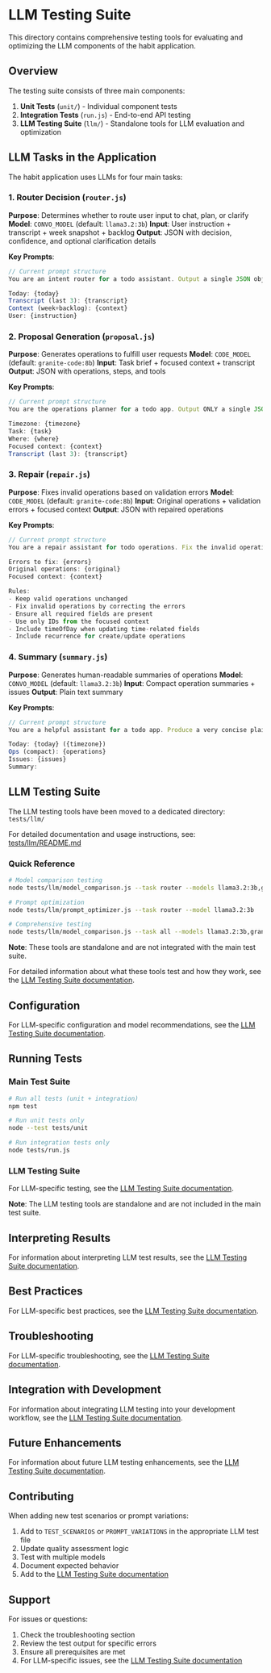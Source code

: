 # LLM Testing Suite

This directory contains comprehensive testing tools for evaluating and optimizing the LLM components of the habit application.

## Overview

The testing suite consists of three main components:

1. **Unit Tests** (`unit/`) - Individual component tests
2. **Integration Tests** (`run.js`) - End-to-end API testing
3. **LLM Testing Suite** (`llm/`) - Standalone tools for LLM evaluation and optimization

## LLM Tasks in the Application

The habit application uses LLMs for four main tasks:

### 1. Router Decision (`router.js`)
**Purpose**: Determines whether to route user input to chat, plan, or clarify
**Model**: `CONVO_MODEL` (default: `llama3.2:3b`)
**Input**: User instruction + transcript + week snapshot + backlog
**Output**: JSON with decision, confidence, and optional clarification details

**Key Prompts**:
```javascript
// Current prompt structure
You are an intent router for a todo assistant. Output a single JSON object only with fields: decision, confidence, question, where, delegate, options. If the user intent is ambiguous about time/date or target, choose "clarify" and ask ONE short question in "question". If user intent is concrete or a prior selection exists, choose "plan" and include a focused "where". Use only the last 3 turns from transcript. Do not include any prose or explanations outside JSON.

Today: {today}
Transcript (last 3): {transcript}
Context (week+backlog): {context}
User: {instruction}
```

### 2. Proposal Generation (`proposal.js`)
**Purpose**: Generates operations to fulfill user requests
**Model**: `CODE_MODEL` (default: `granite-code:8b`)
**Input**: Task brief + focused context + transcript
**Output**: JSON with operations, steps, and tools

**Key Prompts**:
```javascript
// Current prompt structure
You are the operations planner for a todo app. Output ONLY a single JSON object with keys: version, steps, operations, and optional tools, notes. Follow the rules strictly: include recurrence on create/update (use {"type":"none"} for non-repeating; habits must not be 'none'); if recurrence.type != 'none', include an anchor scheduledFor; for todos use set_status (with optional occurrenceDate for repeating); no bulk; ≤20 ops; do NOT invent invalid IDs. When updating time-related fields, always include timeOfDay if specified.

Timezone: {timezone}
Task: {task}
Where: {where}
Focused context: {context}
Transcript (last 3): {transcript}
```

### 3. Repair (`repair.js`)
**Purpose**: Fixes invalid operations based on validation errors
**Model**: `CODE_MODEL` (default: `granite-code:8b`)
**Input**: Original operations + validation errors + focused context
**Output**: JSON with repaired operations

**Key Prompts**:
```javascript
// Current prompt structure
You are a repair assistant for todo operations. Fix the invalid operations below by correcting the errors while preserving valid operations. Output ONLY a single JSON object with an "operations" array.

Errors to fix: {errors}
Original operations: {original}
Focused context: {context}

Rules:
- Keep valid operations unchanged
- Fix invalid operations by correcting the errors
- Ensure all required fields are present
- Use only IDs from the focused context
- Include timeOfDay when updating time-related fields
- Include recurrence for create/update operations
```

### 4. Summary (`summary.js`)
**Purpose**: Generates human-readable summaries of operations
**Model**: `CONVO_MODEL` (default: `llama3.2:3b`)
**Input**: Compact operation summaries + issues
**Output**: Plain text summary

**Key Prompts**:
```javascript
// Current prompt structure
You are a helpful assistant for a todo app. Produce a very concise plain-text summary of the plan. If some operations were invalid, mention what is ready vs what needs attention and why. No markdown, no lists, no JSON.

Today: {today} ({timezone})
Ops (compact): {operations}
Issues: {issues}
Summary:
```

## LLM Testing Suite

The LLM testing tools have been moved to a dedicated directory: `tests/llm/`

For detailed documentation and usage instructions, see: [tests/llm/README.md](llm/README.md)

### Quick Reference

```bash
# Model comparison testing
node tests/llm/model_comparison.js --task router --models llama3.2:3b,granite-code:8b

# Prompt optimization
node tests/llm/prompt_optimizer.js --task router --model llama3.2:3b

# Comprehensive testing
node tests/llm/model_comparison.js --task all --models llama3.2:3b,granite-code:8b,llama3.2:8b --iterations 5
```

**Note**: These tools are standalone and are not integrated with the main test suite.

For detailed information about what these tools test and how they work, see the [LLM Testing Suite documentation](llm/README.md).

## Configuration

For LLM-specific configuration and model recommendations, see the [LLM Testing Suite documentation](llm/README.md).

## Running Tests

### Main Test Suite

```bash
# Run all tests (unit + integration)
npm test

# Run unit tests only
node --test tests/unit

# Run integration tests only
node tests/run.js
```

### LLM Testing Suite

For LLM-specific testing, see the [LLM Testing Suite documentation](llm/README.md).

**Note**: The LLM testing tools are standalone and are not included in the main test suite.

## Interpreting Results

For information about interpreting LLM test results, see the [LLM Testing Suite documentation](llm/README.md).

## Best Practices

For LLM-specific best practices, see the [LLM Testing Suite documentation](llm/README.md).

## Troubleshooting

For LLM-specific troubleshooting, see the [LLM Testing Suite documentation](llm/README.md).

## Integration with Development

For information about integrating LLM testing into your development workflow, see the [LLM Testing Suite documentation](llm/README.md).

## Future Enhancements

For information about future LLM testing enhancements, see the [LLM Testing Suite documentation](llm/README.md).

## Contributing

When adding new test scenarios or prompt variations:

1. Add to `TEST_SCENARIOS` or `PROMPT_VARIATIONS` in the appropriate LLM test file
2. Update quality assessment logic
3. Test with multiple models
4. Document expected behavior
5. Add to the [LLM Testing Suite documentation](llm/README.md)

## Support

For issues or questions:
1. Check the troubleshooting section
2. Review the test output for specific errors
3. Ensure all prerequisites are met
4. For LLM-specific issues, see the [LLM Testing Suite documentation](llm/README.md)

